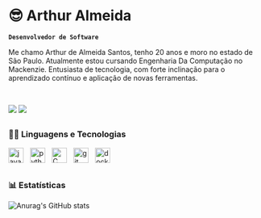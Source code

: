 # 😎 Arthur Almeida

**`Desenvolvedor de Software`**

Me chamo Arthur de Almeida Santos, tenho 20 anos e moro no estado de São Paulo. Atualmente estou cursando Engenharia Da Computação no Mackenzie. Entusiasta de tecnologia, com forte inclinação para o aprendizado contínuo e aplicação de novas ferramentas.

<br/>

<div> 
  
  <a href = "mailto:arthur.almeida.ec@gmail.com"><img src="https://img.shields.io/badge/-Gmail-%23333?style=for-the-badge&logo=gmail&logoColor=white" target="_blank"></a>
  <a href="www.linkedin.com/in/arthuralmeidasanto-s" target="_blank"><img src="https://img.shields.io/badge/-LinkedIn-%230077B5?style=for-the-badge&logo=linkedin&logoColor=white" target="_blank"></a> 
  
</div>

##

### 👨‍💻 Linguagens e Tecnologias

<img
    align="left"
    alt="java"
    title="java"
    width="30px"
    style="padding-right: 10px;"
    src="https://cdn.jsdelivr.net/gh/devicons/devicon@latest/icons/java/java-original.svg"
/>

<img
    align="left"
    alt="python"
    title="python"
    width="30px"
    style="padding-right: 10px;"
    src="https://cdn.jsdelivr.net/gh/devicons/devicon@latest/icons/python/python-original.svg"
/>

<img
    align="left"
    alt="C"
    title="C"
    width="30px"
    style="padding-right: 10px;"
    src="https://cdn.jsdelivr.net/gh/devicons/devicon@latest/icons/c/c-original.svg"
/>

<img
    align="left"
    alt="git"
    title="git"
    width="30px"
    style="padding-right: 10px;"
    src="https://cdn.jsdelivr.net/gh/devicons/devicon@latest/icons/git/git-original.svg"
/>

<img
    align="left"
    alt="docker"
    title="docker"
    width="30px"
    style="padding-right: 10px;"
    src="https://cdn.jsdelivr.net/gh/devicons/devicon@latest/icons/docker/docker-original-wordmark.svg"
/>

<br/>
<br/>

##

### 📊 Estatísticas

![Anurag's GitHub stats](https://github-readme-stats.vercel.app/api?username=arthuralmeidasn&theme=tokyonight&include_all_commits=true&locale=pt-br)

